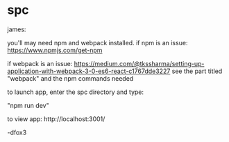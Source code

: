 # spc

james:

you'll may need npm and webpack installed.
if npm is an issue:
https://www.npmjs.com/get-npm

if webpack is an issue:
https://medium.com/@tkssharma/setting-up-application-with-webpack-3-0-es6-react-c1767dde3227
see the part titled "webpack" and the npm commands needed



to launch app, enter the spc directory and type:

"npm run dev"


to view app:
http://localhost:3001/

-dfox3


